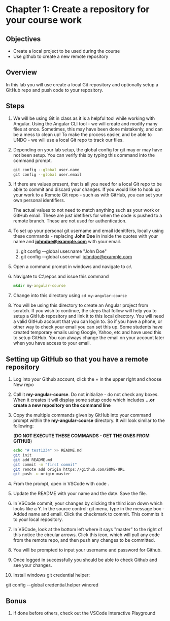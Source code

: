 # Chapter 1: Create a repository for your course work

## Objectives

- Create a local project to be used during the course
- Use github to create a new remote repository

## Overview

In this lab you will use create a local Git repository and optionally setup a GitHub repo and push code to your repository.

## Steps

1. We will be using Git in class as it is a helpful tool while working with Angular. Using the Angular CLI tool - we will create and modify many files at once. Sometimes, this may have been done mistakenly, and can be a mess to clean up! To make the process easier, and be able to UNDO - we will use a local Git repo to track our files.
   
2. Depending on your lab setup, the global config for git may or may have not been setup. You can verify this by typing this command into the command prompt.  

    ```bat
    git config --global user.name
    git config --global user.email
    ```

3. If there are values present, that is all you need for a local Git repo to be able to commit and discard your changes.  If you would like to hook up your work to a Remote Git repo - such as with GitHub, you can set your own personal identifiers.
   
   The actual values to not need to match anything such as your work or GitHub email. These are just idetifiers for when the code is pushed to a remote branch. These are not used for authentication.
   
4. To set up your personal git username and email idenitifers, locally using these commands - replacing **John Doe** in inside the quotes with your name and **johndoe@example.com** with your email.

   1. git config --global user.name "John Doe"
   2. git config --global user.email johndoe@example.com

5. Open a command prompt in windows and navigate to c:\

6. Navigate to C:\repos and issue this command

   ```bat
   mkdir my-angular-course
   ```

7. Change into this directory using `cd my-angular-course`

8. You will be using this directory to create an Angular project from scratch. If you wish to continue, the steps that follow will help you to setup a GitHub repository and link it to this local directory. You will need a valid GitHub account that you can login to. So if you have a phone, or other way to check your email you can set this up. Some students have created temporary emails using Google, Yahoo, etc and have used this to setup GitHub. You can always change the email on your account later when you have access to your email.


## Setting up GitHub so that you have a remote repository

1. Log into your Github account, click the + in the upper right and choose New repo

2.  Call it **my-angular-course**. Do not initialize - do not check any boxes. When it creates it will display some setup code which includes **…or create a new repository on the command line**

3.  Copy the multiple commands given by GitHub into your command prompt within the **my-angular-course** directory. It will look similar to the following: 

    (**DO NOT EXECUTE THESE COMMANDS - GET THE ONES FROM GITHUB**)

    ```bash
    echo "# test1234" >> README.md
    git init
    git add README.md
    git commit -m "first commit"
    git remote add origin https://github.com/SOME-URL
    git push -u origin master
    ```

4.  From the prompt, open in VSCode with code .

5.  Update the README with your name and the date. Save the file.

6.  In VSCode commit, your changes by clicking the third icon down which looks like a Y. In the source control: git menu, type in the message box - Added name and email. Click the checkmark to commit. This commits it to your local repository.

7.  In VSCode, look at the bottom left where it says "master" to the right of this notice the circular arrows. Click this icon, which will pull any code from the remote repo, and then push any changes to be committed.

8.  You will be prompted to input your username and password for Github.

9.  Once logged in successfully you should be able to check Github and see your changes.

10. Install windows git credential helper:

   git config --global credential.helper wincred

## Bonus

1. If done before others, check out the VSCode Interactive Playground
